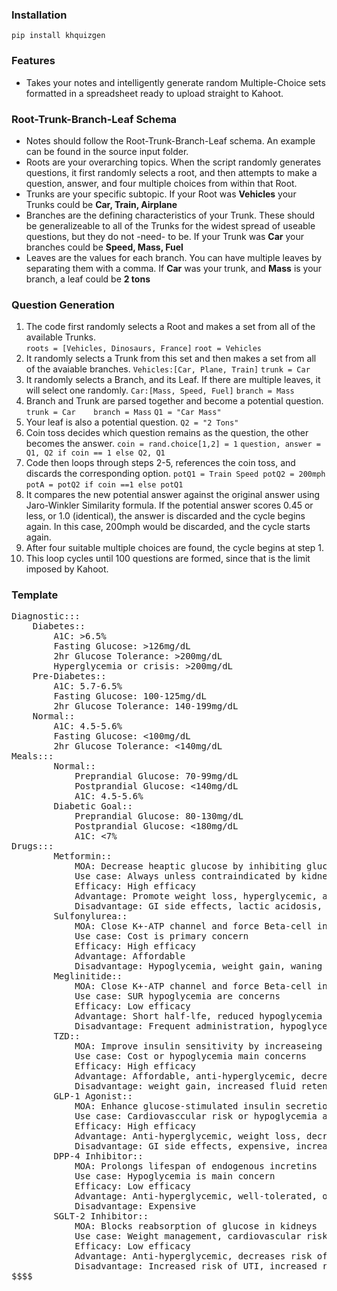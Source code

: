 ### Installation

`pip install khquizgen`

### Features

- Takes your notes and intelligently generate random Multiple-Choice sets formatted in a spreadsheet ready to upload straight to Kahoot. 

### Root-Trunk-Branch-Leaf Schema
- Notes should follow the Root-Trunk-Branch-Leaf schema. An example can be found in the source input folder.
- Roots are your overarching topics. When the script randomly generates questions, it first randomly selects a root, and then attempts to make a question, answer, and four multiple choices from within that Root.
- Trunks are your specific subtopic. If your Root was **Vehicles** your Trunks could be **Car, Train, Airplane**
- Branches are the defining characteristics of your Trunk. These should be generalizeable to all of the Trunks for the widest spread of useable questions, but they do not -need- to be. If your Trunk was **Car** your branches could be **Speed, Mass, Fuel**
- Leaves are the values for each branch. You can have multiple leaves by separating them with a comma. If **Car** was your trunk, and **Mass** is your branch, a leaf could be **2 tons**

### Question Generation
1. The code first randomly selects a Root and makes a set from all of the available Trunks.  
`roots = [Vehicles, Dinosaurs, France]`
`root = Vehicles`
2.  It randomly selects a Trunk from this set and then makes a set from all of the avaiable branches.
`Vehicles:[Car, Plane, Train]`
`trunk = Car`
3. It randomly selects a Branch, and its Leaf. If there are multiple leaves, it will select one randomly.
`Car:[Mass, Speed, Fuel]`
`branch = Mass`
4. Branch and Trunk are parsed together and become a potential question.
`trunk = Car    branch = Mass`
`Q1 = "Car Mass"`
5.  Your leaf is also a potential question.
`Q2 = "2 Tons"`
6. Coin toss decides which question remains as the question, the other becomes the answer. 
`coin = rand.choice[1,2] = 1`
`question, answer = Q1, Q2 if coin == 1 else Q2, Q1`
7. Code then loops through steps 2-5, references the coin toss, and discards the corresponding option.
`potQ1 = Train Speed potQ2 = 200mph`
`potA = potQ2 if coin ==1 else potQ1`
8. It compares the new potential answer against the original answer using Jaro-Winkler Similarity formula. If the potential answer scores 0.45 or less, or 1.0 (identical),  the answer is discarded and the cycle begins again. In this case, 200mph would be discarded, and the cycle starts again.
9. After four suitable multiple choices are found, the cycle begins at step 1.
10. This loop cycles until 100 questions are formed, since that is the limit imposed by Kahoot.

### Template
<pre>
Diagnostic:::
	Diabetes::
		A1C: >6.5%
		Fasting Glucose: >126mg/dL
		2hr Glucose Tolerance: >200mg/dL
		Hyperglycemia or crisis: >200mg/dL
	Pre-Diabetes::
		A1C: 5.7-6.5%
		Fasting Glucose: 100-125mg/dL
		2hr Glucose Tolerance: 140-199mg/dL
	Normal::
		A1C: 4.5-5.6%
		Fasting Glucose: <100mg/dL
		2hr Glucose Tolerance: <140mg/dL
Meals:::
		Normal::
			Preprandial Glucose: 70-99mg/dL
			Postprandial Glucose: <140mg/dL
			A1C: 4.5-5.6%
		Diabetic Goal::
			Preprandial Glucose: 80-130mg/dL
			Postprandial Glucose: <180mg/dL
			A1C: <7%
Drugs:::
		Metformin::
			MOA: Decrease heaptic glucose by inhibiting gluconeogenesis
			Use case: Always unless contraindicated by kidney disease
			Efficacy: High efficacy
			Advantage: Promote weight loss, hyperglycemic, affordable
			Disadvantage: GI side effects, lactic acidosis, increased risk in PT with CKD, requires adequate GF, vitamin B12 deficiency
		Sulfonylurea::
			MOA: Close K+-ATP channel and force Beta-cell insulin release
			Use case: Cost is primary concern
			Efficacy: High efficacy
			Advantage: Affordable
			Disadvantage: Hypoglycemia, weight gain, waning efficacy
		Meglinitide::
			MOA: Close K+-ATP channel and force Beta-cell insulin release
			Use case: SUR hypoglycemia are concerns
			Efficacy: Low efficacy
			Advantage: Short half-lfe, reduced hypoglycemia
			Disadvantage: Frequent administration, hypoglycemia, weight gain
		TZD::
			MOA: Improve insulin sensitivity by increaseing GLUT4 translocation in muscle and adipocytes
			Use case: Cost or hypoglycemia main concerns
			Efficacy: High efficacy
			Advantage: Affordable, anti-hyperglycemic, decrease ectopic lipids, decrease inflammatory cytokines from adipose cells, increase adiponectin, decrease lipolysis
			Disadvantage: weight gain, increased fluid retention (edema), increased risk of heart failure, anemia
		GLP-1 Agonist::
			MOA: Enhance glucose-stimulated insulin secretion and paracrine effect on glucagon
			Use case: Cardiovasccular risk or hypoglycemia are main concerns
			Efficacy: High efficacy
			Advantage: Anti-hyperglycemic, weight loss, decreases risk for cardiovascular disease, increases satiety
			Disadvantage: GI side effects, expensive, increased risk for pancreatitis, increased risk for thyroid cancer
		DPP-4 Inhibitor::
			MOA: Prolongs lifespan of endogenous incretins
			Use case: Hypoglycemia is main concern
			Efficacy: Low efficacy
			Advantage: Anti-hyperglycemic, well-tolerated, oral administration
			Disadvantage: Expensive
		SGLT-2 Inhibitor::
			MOA: Blocks reabsorption of glucose in kidneys
			Use case: Weight management, cardiovascular risk, or hypoglycemia are main concerns`
			Efficacy: Low efficacy
			Advantage: Anti-hyperglycemic, decreases risk of cardiovascular disease, decreases risk of heart failure, slows progression of diabetic nephropathy, weight loss
			Disadvantage: Increased risk of UTI, increased risk of osmotic diuresis, increased risk of ketoacidosis in T2D, not effective if eGFR <30ml/min
$$$$
</pre>

